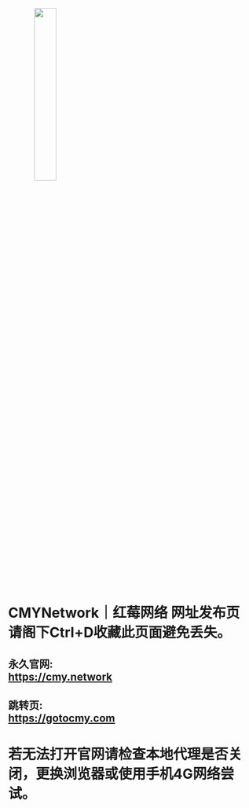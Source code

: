 <img src="https://github.com/caomeicloud/url/blob/master/logo-shu.068cf5f9.png" width="30%" height="30%" style="text-align:center;">

# CMYNetwork｜红莓网络 网址发布页<br>请阁下Ctrl+D收藏此页面避免丢失。

## 永久官网: <br>https://cmy.network
## 跳转页: <br>https://gotocmy.com


# 若无法打开官网请检查本地代理是否关闭，更换浏览器或使用手机4G网络尝试。
